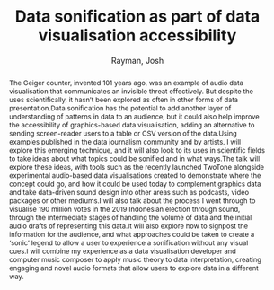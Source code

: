 ---
title: "Data sonification as part of data visualisation accessibility"
abstract: "The Geiger counter, invented 101 years ago, was an example of audio data visualisation that communicates an invisible threat effectively. But despite the uses scientifically, it hasn’t been explored as often in other forms of data presentation.Data sonification has the potential to add another layer of understanding of patterns in data to an audience, but it could also help improve the accessibility of graphics-based data visualisation, adding an alternative to sending screen-reader users to a table or CSV version of the data.Using examples published in the data journalism community and by artists, I will explore this emerging technique, and it will also look to its uses in scientific fields to take ideas about what topics could be sonified and in what ways.The talk will explore these ideas, with tools such as the recently launched TwoTone alongside experimental audio-based data visualisations created to demonstrate where the concept could go, and how it could be used today to complement graphics data and take data-driven sound design into other areas such as podcasts, video packages or other mediums.I will also talk about the process I went through to visualise 190 million votes in the 2019 Indonesian election through sound, through the intermediate stages of handling the volume of data and the initial audio drafts of representing this data.It will also explore how to signpost the information for the audience, and what approaches could be taken to create a ‘sonic’ legend to allow a user to experience a sonification without any visual cues.I will combine my experience as a data visualisation developer and computer music composer to apply music theory to data interpretation, creating engaging and novel audio formats that allow users to explore data in a different way."
address: "Trondheim"
booktitle: "Proceedings of the International Web Audio Conference 2019"
editor: ""
month: "December"
publisher: "NTNU"
series: "WAC'19"
pages: ""
ID: "36"
author: "Rayman, Josh"
webAuthor: "Josh Rayman"
track: "Talk"
year: "2019"
tags: year2019
media: ""
pdflink: "/_data/papers/pdf/2019/2019_36.pdf"
ISSN: ""
---